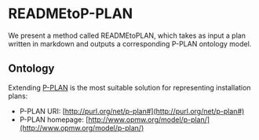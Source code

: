 # READMEtoP-PLAN
We present a method called READMEtoPLAN, which takes as input a plan written in markdown and outputs a corresponding P-PLAN ontology model.

## Ontology
Extending [P-PLAN](https://lov.linkeddata.es/dataset/lov/vocabs/p-plan) is the most suitable solution for representing installation plans:

* P-PLAN URI: [http://purl.org/net/p-plan#](http://purl.org/net/p-plan#)
* P-PLAN homepage: [http://www.opmw.org/model/p-plan/](http://www.opmw.org/model/p-plan/)